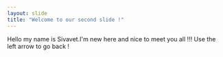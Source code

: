 ```yaml
---
layout: slide
title: "Welcome to our second slide !"
---
```

Hello my name is Sivavet.I'm new here and nice to meet you all !!!
Use the left arrow to go back !